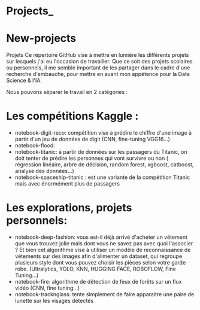 # Projects_
# New-projects

Projets
Ce répertoire GitHub vise à mettre en lumière les différents projets sur lesquels j'ai eu l'occasion de travailler. Que ce soit des projets scolaires ou personnels, il me semble important de les partager dans le cadre d'une recherche d'embauche, pour mettre en avant mon appétence pour la Data Science & l'IA.

Nous pouvons séparer le travail en 2 catégories : 

# Les compétitions Kaggle :
- notebook-digit-reco: compétition vise à prédire le chiffre d'une image à partir d'un jeu de données de digit
(CNN, fine-tuning VGG16...)
- notebook-flood:
- notebook-titanic: à partir de données sur les passagers du Titanic, on doit tenter de prédire les personnes qui vont survivre ou non
( régression linéaire, arbre de décision, random forest, xgboost, catboost, analyse des données...)
- notebook-spaceship-titanic : est une variante de la compétition Titanic mais avec énormément plus de passagers


# Les explorations, projets personnels:
- notebook-deep-fashion: vous est-il déjà arrivé d'acheter un vêtement que vous trouvez jolie mais dont vous ne savez pas avec quoi
l'associer ? Et bien cet algorithme vise à utiliser un modèle de reconnaissance de vêtements sur des images  afin d'alimenter un dataset, qui regroupe plusieurs style dont vous pouvez choisir les pièces selon votre garde robe.
(Ultralytics, YOLO, KNN, HUGGING FACE, ROBOFLOW, Fine Tuning...)
- notebook-fire: algorithme de détection de feux de forêts sur un flux vidéo 
(CNN, fine tuning...)
- notebook-tracknglass: tente simplement de faire apparaitre une paire de lunette sur les visages détectés 
